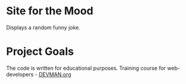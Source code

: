 # Site for the Mood 

Displays a random funny joke.

# Project Goals

The code is written for educational purposes. Training course for web-developers - [DEVMAN.org](https://devman.org)

